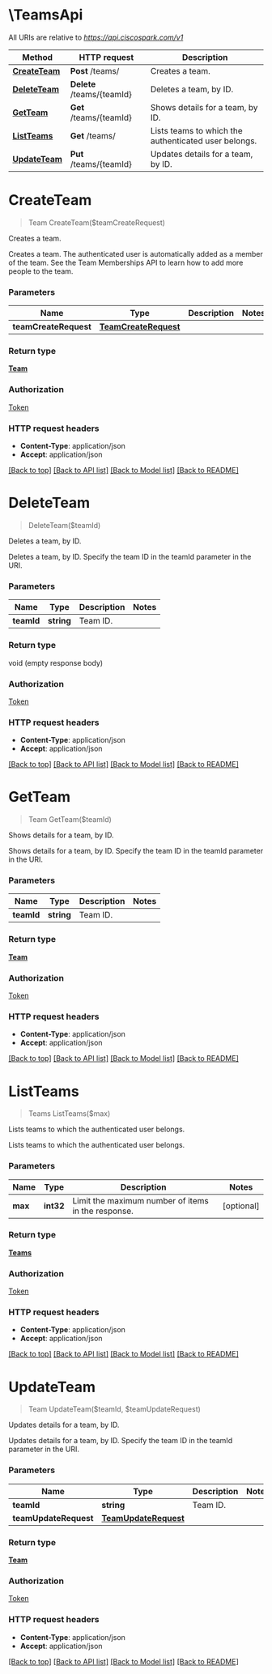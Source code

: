 # \TeamsApi

All URIs are relative to *https://api.ciscospark.com/v1*

Method | HTTP request | Description
------------- | ------------- | -------------
[**CreateTeam**](TeamsApi.md#CreateTeam) | **Post** /teams/ | Creates a team.
[**DeleteTeam**](TeamsApi.md#DeleteTeam) | **Delete** /teams/{teamId} | Deletes a team, by ID.
[**GetTeam**](TeamsApi.md#GetTeam) | **Get** /teams/{teamId} | Shows details for a team, by ID.
[**ListTeams**](TeamsApi.md#ListTeams) | **Get** /teams/ | Lists teams to which the authenticated user belongs.
[**UpdateTeam**](TeamsApi.md#UpdateTeam) | **Put** /teams/{teamId} | Updates details for a team, by ID.


# **CreateTeam**
> Team CreateTeam($teamCreateRequest)

Creates a team.

Creates a team. The authenticated user is automatically added as a member of the team. See the Team Memberships API to learn how to add more people to the team. 


### Parameters

Name | Type | Description  | Notes
------------- | ------------- | ------------- | -------------
 **teamCreateRequest** | [**TeamCreateRequest**](TeamCreateRequest.md)|  | 

### Return type

[**Team**](Team.md)

### Authorization

[Token](../README.md#Token)

### HTTP request headers

 - **Content-Type**: application/json
 - **Accept**: application/json

[[Back to top]](#) [[Back to API list]](../README.md#documentation-for-api-endpoints) [[Back to Model list]](../README.md#documentation-for-models) [[Back to README]](../README.md)

# **DeleteTeam**
> DeleteTeam($teamId)

Deletes a team, by ID.

Deletes a team, by ID. Specify the team ID in the teamId parameter in the URI. 


### Parameters

Name | Type | Description  | Notes
------------- | ------------- | ------------- | -------------
 **teamId** | **string**| Team ID. | 

### Return type

void (empty response body)

### Authorization

[Token](../README.md#Token)

### HTTP request headers

 - **Content-Type**: application/json
 - **Accept**: application/json

[[Back to top]](#) [[Back to API list]](../README.md#documentation-for-api-endpoints) [[Back to Model list]](../README.md#documentation-for-models) [[Back to README]](../README.md)

# **GetTeam**
> Team GetTeam($teamId)

Shows details for a team, by ID.

Shows details for a team, by ID. Specify the team ID in the teamId parameter in the URI. 


### Parameters

Name | Type | Description  | Notes
------------- | ------------- | ------------- | -------------
 **teamId** | **string**| Team ID. | 

### Return type

[**Team**](Team.md)

### Authorization

[Token](../README.md#Token)

### HTTP request headers

 - **Content-Type**: application/json
 - **Accept**: application/json

[[Back to top]](#) [[Back to API list]](../README.md#documentation-for-api-endpoints) [[Back to Model list]](../README.md#documentation-for-models) [[Back to README]](../README.md)

# **ListTeams**
> Teams ListTeams($max)

Lists teams to which the authenticated user belongs.

Lists teams to which the authenticated user belongs.


### Parameters

Name | Type | Description  | Notes
------------- | ------------- | ------------- | -------------
 **max** | **int32**| Limit the maximum number of items in the response. | [optional] 

### Return type

[**Teams**](Teams.md)

### Authorization

[Token](../README.md#Token)

### HTTP request headers

 - **Content-Type**: application/json
 - **Accept**: application/json

[[Back to top]](#) [[Back to API list]](../README.md#documentation-for-api-endpoints) [[Back to Model list]](../README.md#documentation-for-models) [[Back to README]](../README.md)

# **UpdateTeam**
> Team UpdateTeam($teamId, $teamUpdateRequest)

Updates details for a team, by ID.

Updates details for a team, by ID. Specify the team ID in the teamId parameter in the URI. 


### Parameters

Name | Type | Description  | Notes
------------- | ------------- | ------------- | -------------
 **teamId** | **string**| Team ID. | 
 **teamUpdateRequest** | [**TeamUpdateRequest**](TeamUpdateRequest.md)|  | 

### Return type

[**Team**](Team.md)

### Authorization

[Token](../README.md#Token)

### HTTP request headers

 - **Content-Type**: application/json
 - **Accept**: application/json

[[Back to top]](#) [[Back to API list]](../README.md#documentation-for-api-endpoints) [[Back to Model list]](../README.md#documentation-for-models) [[Back to README]](../README.md)


